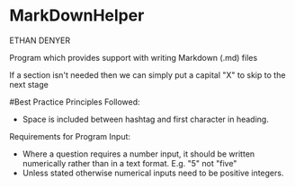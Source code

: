 # MarkDownHelper

ETHAN DENYER

Program which provides support with writing Markdown (.md) files 

If a section isn't needed then we can simply put a capital "X" to skip to the next stage 



#Best Practice Principles Followed:

- Space is included between hashtag and first character in heading.

Requirements for Program Input:

- Where a question requires a number input, it should be written numerically rather than in a text format. E.g. "5" not "five"
- Unless stated otherwise numerical inputs need to be positive integers. 
